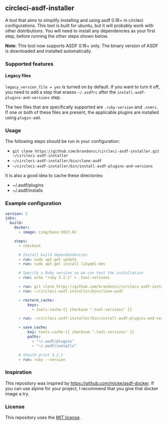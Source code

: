 circleci-asdf-installer
---

A tool that aims to simplify installing and using asdf 0.16+ in circleci configurations. This tool is built for ubuntu, but it
will probably work with other distributions. You will need to install any dependencies as your first step, before
running the other steps shown below.

**Note**: This tool now supports ASDF 0.16+ only. The binary version of ASDF is downloaded and installed automatically.

### Supported features

#### Legacy files

`legacy_version_file = yes` is turned on by default. If you want to turn it off, you need to add a step that erases
`~/.asdfrc` after the `install-asdf-plugins-and-versions` step.

The two files that are specifically supported are `.ruby-version` and `.nvmrc`. If one or both of these files are
present, the applicable plugins are installed using `plugin-add`.

### Usage

The following steps should be run in your configuration:

- `git clone https://github.com/brandoncc/circleci-asdf-installer.git ~/circleci-asdf-installer`
- `~/circleci-asdf-installer/bin/clone-asdf`
- `~/circleci-asdf-installer/bin/install-asdf-plugins-and-versions`

It is also a good idea to cache these directories:

- ~/.asdf/plugins
- ~/.asdf/installs

### Example configuration

```yaml
version: 2
jobs:
  build:
    docker:
      - image: cimg/base:2023.02

    steps:
      - checkout

      # Install build dependendencies
      - run: sudo apt-get update
      - run: sudo apt-get install libyaml-dev

      # Specify a Ruby version so we can test the installation
      - run: echo "ruby 3.2.1" > .tool-versions

      - run: git clone https://github.com/brandoncc/circleci-asdf-installer.git ~/circleci-asdf-installer
      - run: ~/circleci-asdf-installer/bin/clone-asdf

      - restore_cache:
          keys:
            - tools-cache-{{ checksum ".tool-versions" }}

      - run: ~/circleci-asdf-installer/bin/install-asdf-plugins-and-versions

      - save_cache:
          key: tools-cache-{{ checksum ".tool-versions" }}
          paths:
            - "~/.asdf/plugins"
            - "~/.asdf/installs"

      # Should print 3.2.1
      - run: ruby --version
```

### Inspiration

This repository was inspired by https://github.com/micke/asdf-docker. If you can use alpine for your project, I
recommend that you give that docker image a try.

### License

This repository uses the [MIT license](LICENSE).
